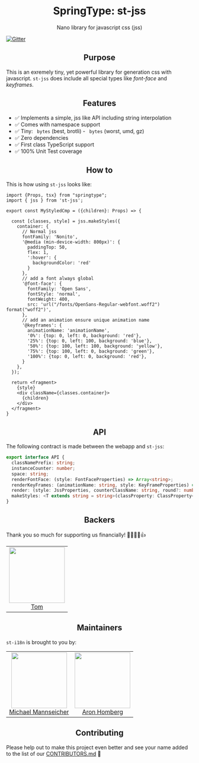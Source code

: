 <h1 align="center">SpringType: st-jss</h1>

<p align="center">
  Nano library for javascript css (jss)
</p>

[![Gitter](https://badges.gitter.im/springtype-official/springtype.svg)](https://gitter.im/springtype-official/springtype?utm_source=badge&utm_medium=badge&utm_campaign=pr-badge)

<h2 align="center">Purpose</h2>

This is an exremely tiny, yet powerful library for generation css with javascript. `st-jss` does include all special types like _font-face_ and _keyframes_.

<h2 align="center">Features</h2>

- ✅ Implements a simple, jss like API including string interpolation
- ✅ Comes with namespace support
- ✅ Tiny: ` bytes` (best, brotli) - ` bytes` (worst, umd, gz)
- ✅ Zero dependencies
- ✅ First class TypeScript support
- ✅ 100% Unit Test coverage

<h2 align="center">How to</h2>

This is how using `st-jss` looks like:

```tsx
import {Props, tsx} from "springtype";
import { jss } from 'st-jss';

export const MyStyledCmp = ({children}: Props) => {

  const [classes, style] = jss.makeStyles({
    container: {
      // Normal jss
      fontFamily: 'Nonito',
      '@media (min-device-width: 800px)': {
        paddingTop: 50,
        flex: 1,
        ':hover': {
          backgroundColor: 'red'
        }
      },
      // add a font always global
      '@font-face': {
        fontFamily: 'Open Sans',
        fontStyle: 'normal',
        fontWeight: 400,
        src: 'url("/fonts/OpenSans-Regular-webfont.woff2") format("woff2")',
      },
      // add an animation ensure unique animation name
      '@keyframes': {
        animationName: 'animationName',
        '0%': {top: 0, left: 0, background: 'red'},
        '25%': {top: 0, left: 100, background: 'blue'},
        '50%': {top: 100, left: 100, background: 'yellow'},
        '75%': {top: 100, left: 0, background: 'green'},
        '100%': {top: 0, left: 0, background: 'red'},
      }
    },
  });

  return <fragment>
    {style}
    <div className={classes.container}>
      {children}
    </div>
  </fragment>
}
```

<h2 align="center">API</h2>

The following contract is made between the webapp and `st-jss`:

```typescript
export interface API {
  classNamePrefix: string;
  instanceCounter: number;
  space: string;
  renderFontFace: (style: FontFaceProperties) => Array<string>;
  renderKeyFrames: (animationName: string, style: KeyFrameProperties) => Array<string>;
  render: (style: JssProperties, counterClassName: string, round?: number) => Array<string>;
  makeStyles: <T extends string = string>(classProperty: ClassProperty<T>) => [ Record<T, string>, IVirtualNode];
}
```

<h2 align="center">Backers</h2>

Thank you so much for supporting us financially! 🙏🏻😎🥳👍

<table>
  <tbody>
    <tr>
      <td align="center">
        <img width="150" height="150"
        src="https://avatars2.githubusercontent.com/u/17221813?v=4&s=150">
        </br>
        <a href="https://github.com/jsdevtom">Tom</a>
      </td>
    </tr>
  <tbody>
</table>

<h2 align="center">Maintainers</h2>

`st-i18n` is brought to you by:

<table>
  <tbody>
    <tr>
      <td align="center">
        <img width="150" height="150"
        src="https://avatars2.githubusercontent.com/u/12079044?s=150&v=4">
        </br>
        <a href="https://github.com/mansi1">Michael Mannseicher</a>
      </td>
      <td align="center">
        <img width="150" height="150"
        src="https://avatars3.githubusercontent.com/u/454817?v=4&s=150">
        </br>
        <a href="https://github.com/kyr0">Aron Homberg</a>
      </td>
    </tr>
  <tbody>
</table>

<h2 align="center">Contributing</h2>

Please help out to make this project even better and see your name added to the list of our
[CONTRIBUTORS.md](./CONTRIBUTORS.md) :tada:
